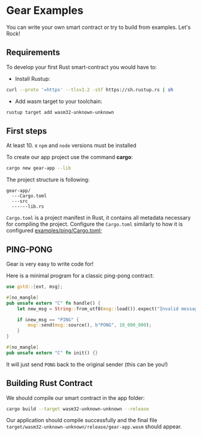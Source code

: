 # Gear Examples

You can write your own smart contract or try to build from examples. Let's Rock!

## Requirements

To develop your first Rust smart-contract you would have to:

- Install Rustup:

```bash
curl --proto '=https' --tlsv1.2 -sSf https://sh.rustup.rs | sh
```

- Add wasm target to your toolchain:

```bash
rustup target add wasm32-unknown-unknown
```

## First steps

At least 10. x `npm` and `node` versions must be installed

To create our app project use the command **cargo**:

```bash
cargo new gear-app --lib
```

The project structure is following:

    gear-app/
      ---Cargo.toml
      ---src
      ------lib.rs

`Cargo.toml` is a project manifest in Rust, it contains all metadata necessary for compiling the project.
Configure the `Cargo.toml` similarly to how it is configured [examples/ping/Cargo.toml](https://github.com/gear-tech/gear/blob/master/examples/ping/Cargo.toml);

## PING-PONG

Gear is very easy to write code for!

Here is a minimal program for a classic ping-pong contract:

```rust
use gstd::{ext, msg};

#[no_mangle]
pub unsafe extern "C" fn handle() {
    let new_msg = String::from_utf8(msg::load()).expect("Invalid message: should be utf-8");

    if &new_msg == "PING" {
        msg::send(msg::source(), b"PONG", 10_000_000);
    }
}

#[no_mangle]
pub unsafe extern "C" fn init() {}
```

It will just send `PONG` back to the original sender (this can be you!)

## Building Rust Contract

We should compile our smart contract in the app folder:

```bash
cargo build --target wasm32-unknown-unknown --release
```

Our application should compile successfully and the final file `target/wasm32-unknown-unknown/release/gear-app.wasm` should appear.
